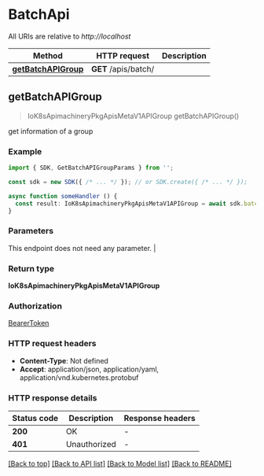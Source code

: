 # BatchApi

All URIs are relative to *http://localhost*

| Method                                               | HTTP request                                         | Description                                          |
| ---------------------------------------------------- | ---------------------------------------------------- | ---------------------------------------------------- |
| [**getBatchAPIGroup**](BatchApi.md#getbatchapigroup) | **GET** /apis/batch/ |  |


## **getBatchAPIGroup**
> IoK8sApimachineryPkgApisMetaV1APIGroup getBatchAPIGroup()

get information of a group

### Example

```typescript
import { SDK, GetBatchAPIGroupParams } from '';

const sdk = new SDK({ /* ... */ }); // or SDK.create({ /* ... */ });

async function someHandler () {
  const result: IoK8sApimachineryPkgApisMetaV1APIGroup = await sdk.batch.getBatchAPIGroup()
}
```

### Parameters
This endpoint does not need any parameter. |


### Return type

**IoK8sApimachineryPkgApisMetaV1APIGroup**

### Authorization

[BearerToken](../authorization.md#BearerToken)

### HTTP request headers

 - **Content-Type**: Not defined
 - **Accept**: application/json, application/yaml, application/vnd.kubernetes.protobuf


### HTTP response details
| Status code | Description | Response headers |
|-------------|-------------|------------------|
| **200** | OK |  -  |
| **401** | Unauthorized |  -  |

[[Back to top]](BatchApi.md#batchapi) [[Back to API list]](../apis.md#documentation) [[Back to Model list]](../models.md#documentation) [[Back to README]](../../readme.md)


